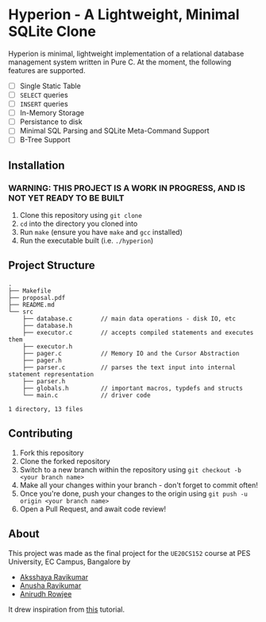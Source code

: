 # Hyperion - A Lightweight, Minimal SQLite Clone

Hyperion is minimal, lightweight implementation of a relational database management system written in Pure C.
At the moment, the following features are supported.

* [ ] Single Static Table
* [ ] `SELECT` queries
* [ ] `INSERT` queries
* [ ] In-Memory Storage
* [ ] Persistance to disk
* [ ] Minimal SQL Parsing and SQLite Meta-Command Support
* [ ] B-Tree Support

## Installation
### WARNING: THIS PROJECT IS A WORK IN PROGRESS, AND IS NOT YET READY TO BE BUILT
1. Clone this repository using `git clone`
2. `cd` into the directory you cloned into
3. Run `make` (ensure you have `make` and `gcc` installed)
4. Run the executable built (i.e. `./hyperion`)

## Project Structure
```
.
├── Makefile
├── proposal.pdf
├── README.md
└── src
    ├── database.c        // main data operations - disk IO, etc
    ├── database.h
    ├── executor.c        // accepts compiled statements and executes them
    ├── executor.h
    ├── pager.c           // Memory IO and the Cursor Abstraction
    ├── pager.h
    ├── parser.c          // parses the text input into internal statement representation
    ├── parser.h
    ├── globals.h         // important macros, typdefs and structs
    └── main.c            // driver code

1 directory, 13 files
```

## Contributing
1. Fork this repository
2. Clone the forked repository
3. Switch to a new branch within the repository using `git checkout -b <your branch name>`
4. Make all your changes within your branch - don't forget to commit often!
5. Once you're done, push your changes to the origin using `git push -u origin <your branch name>`
6. Open a Pull Request, and await code review!

## About
This project was made as the final project for the `UE20CS152` course at PES University, EC Campus, Bangalore by

* [Aksshaya Ravikumar]()
* [Anusha Ravikumar]()
* [Anirudh Rowjee]()

It drew inspiration from [this](https://cstack.github.io/db_tutorial/) tutorial.
